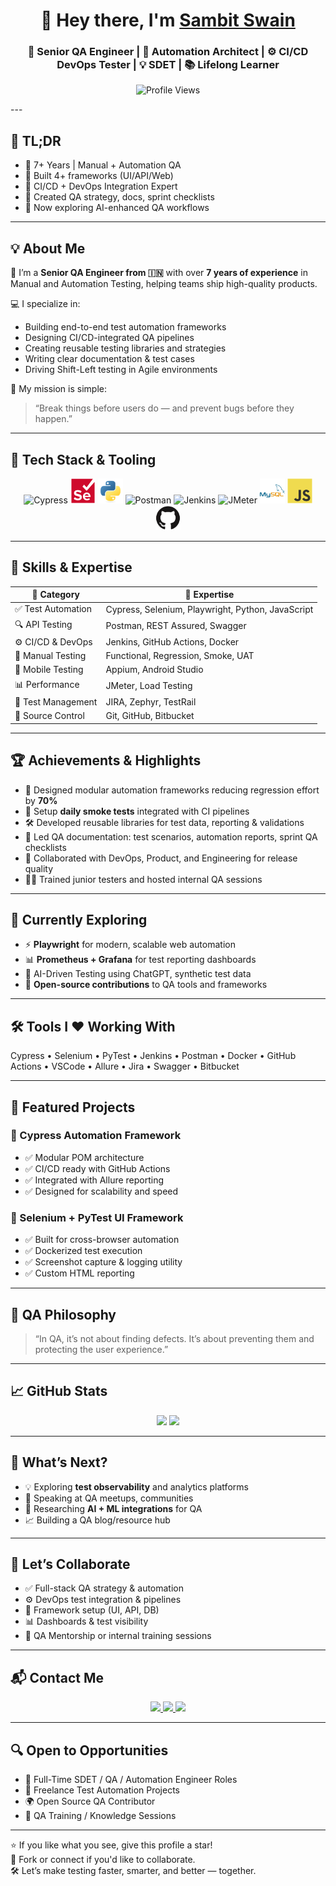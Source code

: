 <h1 align="center">👋 Hey there, I'm <a href="https://github.com/Sambitswain15" target="_blank">Sambit Swain</a></h1>
<h3 align="center">🚀 Senior QA Engineer | 🧪 Automation Architect | ⚙️ CI/CD DevOps Tester | 💡 SDET | 📚 Lifelong Learner</h3>
<p align="center">
  <img src="https://komarev.com/ghpvc/?username=sambitswain15&label=Profile%20Views&color=0e75b6&style=flat" alt="Profile Views" />
</p>
---


## 📌 TL;DR
- 🔹 7+ Years | Manual + Automation QA  
- 🔹 Built 4+ frameworks (UI/API/Web)  
- 🔹 CI/CD + DevOps Integration Expert  
- 🔹 Created QA strategy, docs, sprint checklists  
- 🔹 Now exploring AI-enhanced QA workflows  

---

## 💡 About Me

🎯 I’m a **Senior QA Engineer from 🇮🇳** with over **7 years of experience** in Manual and Automation Testing, helping teams ship high-quality products.

💻 I specialize in:
- Building end-to-end test automation frameworks
- Designing CI/CD-integrated QA pipelines
- Creating reusable testing libraries and strategies
- Writing clear documentation & test cases
- Driving Shift-Left testing in Agile environments

🧠 My mission is simple:  
> “Break things before users do — and prevent bugs before they happen.”

---

## 🧰 Tech Stack & Tooling
<p align="center">
  <img src="https://raw.githubusercontent.com/simple-icons/simple-icons/develop/icons/cypress.svg" width="40" title="Cypress" />
  <img src="https://raw.githubusercontent.com/devicons/devicon/master/icons/selenium/selenium-original.svg" width="40" title="Selenium" />
  <img src="https://raw.githubusercontent.com/devicons/devicon/master/icons/python/python-original.svg" width="40" title="Python" />
  <img src="https://www.vectorlogo.zone/logos/postman/postman-icon.svg" width="40" title="Postman" />
  <img src="https://www.vectorlogo.zone/logos/jenkins/jenkins-icon.svg" width="40" title="Jenkins" />
  <img src="https://www.vectorlogo.zone/logos/apache_jmeter/apache_jmeter-icon.svg" width="40" title="JMeter" />
  <img src="https://raw.githubusercontent.com/devicons/devicon/master/icons/mysql/mysql-original-wordmark.svg" width="40" title="MySQL" />
  <img src="https://raw.githubusercontent.com/devicons/devicon/master/icons/javascript/javascript-original.svg" width="40" title="JavaScript" />
  <img src="https://raw.githubusercontent.com/devicons/devicon/master/icons/github/github-original.svg" width="40" title="GitHub" />
</p>

---

## 🧠 Skills & Expertise

| 🔧 Category         | 💼 Expertise                                     |
|---------------------|--------------------------------------------------|
| ✅ Test Automation  | Cypress, Selenium, Playwright, Python, JavaScript |
| 🔍 API Testing      | Postman, REST Assured, Swagger                    |
| ⚙️ CI/CD & DevOps   | Jenkins, GitHub Actions, Docker                  |
| 🧪 Manual Testing   | Functional, Regression, Smoke, UAT               |
| 📱 Mobile Testing   | Appium, Android Studio                           |
| 📊 Performance      | JMeter, Load Testing                             |
| 📌 Test Management  | JIRA, Zephyr, TestRail                           |
| 🧩 Source Control   | Git, GitHub, Bitbucket                           |

---

## 🏆 Achievements & Highlights

- 🧬 Designed modular automation frameworks reducing regression effort by **70%**
- 🔁 Setup **daily smoke tests** integrated with CI pipelines
- 🛠️ Developed reusable libraries for test data, reporting & validations
- 🧪 Led QA documentation: test scenarios, automation reports, sprint QA checklists
- 🤝 Collaborated with DevOps, Product, and Engineering for release quality
- 👨‍🏫 Trained junior testers and hosted internal QA sessions

---

## 🌱 Currently Exploring

- ⚡ **Playwright** for modern, scalable web automation  
- 📊 **Prometheus + Grafana** for test reporting dashboards  
- 🤖 AI-Driven Testing using ChatGPT, synthetic test data  
- 🧰 **Open-source contributions** to QA tools and frameworks

---

## 🛠️ Tools I ❤️ Working With
Cypress • Selenium • PyTest • Jenkins • Postman • Docker • GitHub Actions • VSCode • Allure • Jira • Swagger • Bitbucket

---

## 🧪 Featured Projects

### 🔧 Cypress Automation Framework
- ✅ Modular POM architecture  
- ✅ CI/CD ready with GitHub Actions  
- ✅ Integrated with Allure reporting  
- ✅ Designed for scalability and speed  

### 🧪 Selenium + PyTest UI Framework
- ✅ Built for cross-browser automation  
- ✅ Dockerized test execution  
- ✅ Screenshot capture & logging utility  
- ✅ Custom HTML reporting  

---

## 💬 QA Philosophy
> “In QA, it’s not about finding defects. It’s about preventing them and protecting the user experience.”

---

## 📈 GitHub Stats

<p align="center">
  <img src="https://github-readme-stats.vercel.app/api?username=sambitswain15&show_icons=true&theme=tokyonight" height="160px" />
  <img src="https://github-readme-stats.vercel.app/api/top-langs/?username=sambitswain15&layout=compact&theme=tokyonight" height="160px" />
</p>

---

## 🧭 What’s Next?
- 💡 Exploring **test observability** and analytics platforms  
- 💬 Speaking at QA meetups, communities  
- 🧠 Researching **AI + ML integrations** for QA  
- 📈 Building a QA blog/resource hub  

---

## 🤝 Let’s Collaborate

- ✅ Full-stack QA strategy & automation  
- ⚙️ DevOps test integration & pipelines  
- 🧪 Framework setup (UI, API, DB)  
- 📊 Dashboards & test visibility  
- 🎤 QA Mentorship or internal training sessions

---

## 📬 Contact Me
<p align="center">
  <a href="mailto:sambitswain15@gmail.com" target="_blank">
    <img src="https://img.shields.io/badge/Email-sambitswain15%40gmail.com-red?style=for-the-badge&logo=gmail" />
  </a>
  <a href="https://www.linkedin.com/in/sambit-swain-732b0066/" target="_blank">
    <img src="https://img.shields.io/badge/LinkedIn-Sambit%20Swain-blue?style=for-the-badge&logo=linkedin" />
  </a>
  <a href="https://twitter.com/SambitSwainQA" target="_blank">
    <img src="https://img.shields.io/badge/Twitter-@SambitSwainQA-blue?style=for-the-badge&logo=twitter" />
  </a>
</p>

---

## 🔍 Open to Opportunities

- 💼 Full-Time SDET / QA / Automation Engineer Roles  
- 🔧 Freelance Test Automation Projects  
- 🌍 Open Source QA Contributor  
- 🎤 QA Training / Knowledge Sessions

---

⭐ If you like what you see, give this profile a star!  
🔁 Fork or connect if you'd like to collaborate.  
🛠️ Let’s make testing faster, smarter, and better — together.

